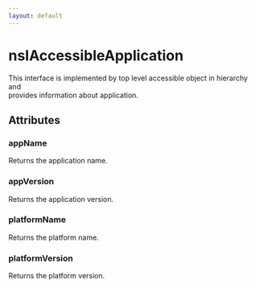 ```yaml
---
layout: default
---
```


# nsIAccessibleApplication #
  
This interface is implemented by top level accessible object in hierarchy and  
provides information about application.  
  

## Attributes ##

### appName ###
  
Returns the application name.  
  

### appVersion ###
  
Returns the application version.  
  

### platformName ###
  
Returns the platform name.  
  

### platformVersion ###
  
Returns the platform version.  
  
